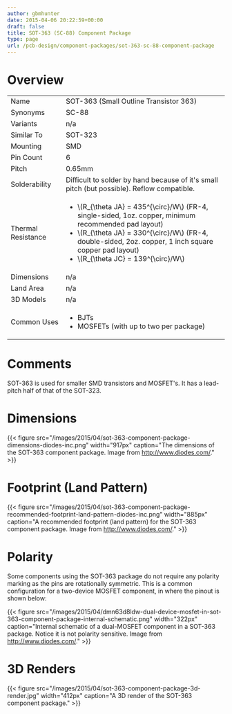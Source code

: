```yaml
---
author: gbmhunter
date: 2015-04-06 20:22:59+00:00
draft: false
title: SOT-363 (SC-88) Component Package
type: page
url: /pcb-design/component-packages/sot-363-sc-88-component-package
---
```


# Overview

<table><tbody ><tr >
<td >Name
</td>
<td >SOT-363 (Small Outline Transistor 363)
</td></tr><tr >
<td >Synonyms
</td>
<td >SC-88
</td></tr><tr >
<td >Variants
</td>
<td >n/a
</td></tr><tr >
<td >Similar To
</td>
<td >SOT-323
</td></tr><tr >
<td >Mounting
</td>
<td >SMD
</td></tr><tr >
<td >Pin Count
</td>
<td >6
</td></tr><tr >
<td >Pitch
</td>
<td >0.65mm
</td></tr><tr >
<td >Solderability
</td>
<td >Difficult to solder by hand because of it's small pitch (but possible). Reflow compatible.
</td></tr><tr >
<td >Thermal Resistance
</td>
<td >
<ul>
<li>\(R_{\theta JA} = 435^{\circ}/W\) (FR-4, single-sided, 1oz. copper, minimum recommended pad layout)</li>

<li>\(R_{\theta JA} = 330^{\circ}/W\) (FR-4, double-sided, 2oz. copper, 1 inch square copper pad layout)</li>

<li>\(R_{\theta JC} = 139^{\circ}/W\)</li>
</ul>
</td></tr><tr >
<td >Dimensions
</td>
<td >n/a
</td></tr><tr >
<td >Land Area
</td>
<td >n/a
</td></tr><tr >
<td >3D Models
</td>
<td >n/a
</td></tr><tr >
<td >Common Uses
</td>
<td >
<ul>
<li>BJTs</li>
<li>MOSFETs (with up to two per package)</li>
</ul>
</td></tr></tbody></table>

# Comments

SOT-363 is used for smaller SMD transistors and MOSFET's. It has a lead-pitch half of that of the SOT-323.

# Dimensions

{{< figure src="/images/2015/04/sot-363-component-package-dimensions-diodes-inc.png" width="917px" caption="The dimensions of the SOT-363 component package. Image from http://www.diodes.com/."  >}}

# Footprint (Land Pattern)

{{< figure src="/images/2015/04/sot-363-component-package-recommended-footprint-land-pattern-diodes-inc.png" width="885px" caption="A recommended footprint (land pattern) for the SOT-363 component package. Image from http://www.diodes.com/."  >}}

# Polarity

Some components using the SOT-363 package do not require any polarity marking as the pins are rotationally symmetric. This is a common configuration for a two-device MOSFET component, in where the pinout is shown below:

{{< figure src="/images/2015/04/dmn63d8ldw-dual-device-mosfet-in-sot-363-component-package-internal-schematic.png" width="322px" caption="Internal schematic of a dual-MOSFET component in a SOT-363 package. Notice it is not polarity sensitive. Image from http://www.diodes.com/."  >}}

# 3D Renders

{{< figure src="/images/2015/04/sot-363-component-package-3d-render.jpg" width="412px" caption="A 3D render of the SOT-363 component package."  >}}
